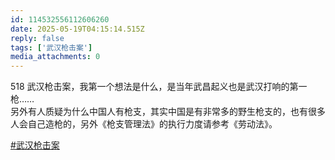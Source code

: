 ```yaml
---
id: 114532556112606260
date: 2025-05-19T04:15:14.515Z
reply: false
tags: ['武汉枪击案']
media_attachments: 0
---
```


518 武汉枪击案，我第一个想法是什么，是当年武昌起义也是武汉打响的第一枪……  
另外有人质疑为什么中国人有枪支，其实中国是有非常多的野生枪支的，也有很多人会自己造枪的，另外《枪支管理法》的执行力度请参考《劳动法》。

[#武汉枪击案](https://e5n.cc/tags/%E6%AD%A6%E6%B1%89%E6%9E%AA%E5%87%BB%E6%A1%88)

